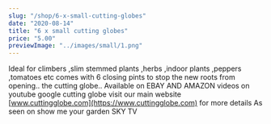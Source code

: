 ```yaml
---
slug: "/shop/6-x-small-cutting-globes"
date: "2020-08-14"
title: "6 x small cutting globes"
price: "5.00"
previewImage: "../images/small/1.png"
---
```


Ideal for climbers ,slim stemmed plants ,herbs ,indoor plants ,peppers ,tomatoes etc comes with 6 closing pints to stop the new roots from opening.. the cutting globe.. Available on EBAY AND AMAZON videos on youtube google cutting globe visit our main website [www.cuttingglobe.com](https://www.cuttingglobe.com) for more details As seen on show me your garden SKY TV

